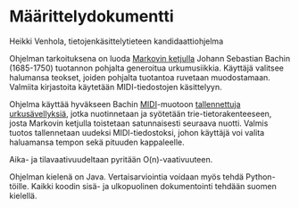 # Määrittelydokumentti
Heikki Venhola, tietojenkäsittelytieteen kandidaattiohjelma

Ohjelman tarkoituksena on luoda [Markovin ketjulla](https://en.wikipedia.org/wiki/Markov_chain) Johann Sebastian Bachin (1685-1750) tuotannon pohjalta generoitua urkumusiikkia. Käyttäjä valitsee halumansa teokset, joiden pohjalta tuotantoa ruvetaan muodostamaan. Valmiita kirjastoita käytetään MIDI-tiedostojen käsittelyyn.

Ohjelma käyttää hyväkseen Bachin [MIDI](https://en.wikipedia.org/wiki/MIDI)-muotoon [tallennettuja urkusävellyksiä](http://www.jsbach.net/midi/midi_organ.html), jotka nuotinnetaan ja syötetään trie-tietorakenteeseen, josta Markovin ketjulla toistetaan satunnaisesti seuraava nuotti. Valmis tuotos tallennetaan uudeksi MIDI-tiedostoksi, johon käyttäjä voi valita haluamansa tempon sekä pituuden kappaleelle.

Aika- ja tilavaativuudeltaan pyritään O(n)-vaativuuteen.

Ohjelman kielenä on Java. Vertaisarviointia voidaan myös tehdä Python-töille. Kaikki koodin sisä- ja ulkopuolinen dokumentointi tehdään suomen kielellä.
